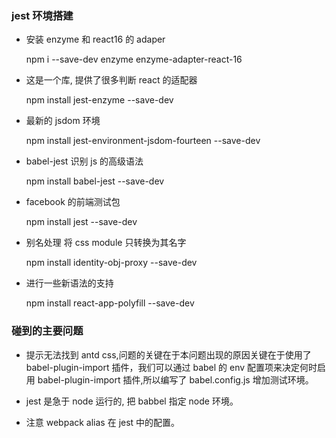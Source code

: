 ### jest 环境搭建

-   安装 enzyme 和 react16 的 adaper

    npm i --save-dev enzyme enzyme-adapter-react-16

-   这是一个库, 提供了很多判断 react 的适配器

    npm install jest-enzyme --save-dev

-   最新的 jsdom 环境

    npm install jest-environment-jsdom-fourteen --save-dev

-   babel-jest 识别 js 的高级语法

    npm install babel-jest --save-dev

-   facebook 的前端测试包

    npm install jest --save-dev

-   别名处理 将 css module 只转换为其名字

    npm install identity-obj-proxy --save-dev

-   进行一些新语法的支持

    npm install react-app-polyfill --save-dev

### 碰到的主要问题

-   提示无法找到 antd css,问题的关键在于本问题出现的原因关键在于使用了 babel-plugin-import 插件，我们可以通过 babel 的 env 配置项来决定何时启用 babel-plugin-import 插件,所以编写了 babel.config.js 增加测试环境。

-   jest 是急于 node 运行的, 把 babbel 指定 node 环境。

-   注意 webpack alias 在 jest 中的配置。
